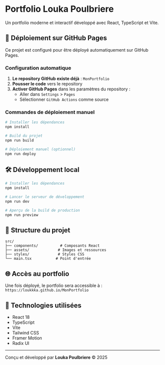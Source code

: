 # Portfolio Louka Poulbriere

Un portfolio moderne et interactif développé avec React, TypeScript et Vite.

## 🚀 Déploiement sur GitHub Pages

Ce projet est configuré pour être déployé automatiquement sur GitHub Pages.

### Configuration automatique

1. **Le repository GitHub existe déjà** : `MonPortfolio`
2. **Pousser le code** vers le repository
3. **Activer GitHub Pages** dans les paramètres du repository :
   - Aller dans `Settings` > `Pages`
   - Sélectionner `GitHub Actions` comme source

### Commandes de déploiement manuel

```bash
# Installer les dépendances
npm install

# Build du projet
npm run build

# Déploiement manuel (optionnel)
npm run deploy
```

## 🛠️ Développement local

```bash
# Installer les dépendances
npm install

# Lancer le serveur de développement
npm run dev

# Aperçu de la build de production
npm run preview
```

## 📁 Structure du projet

```
src/
├── components/          # Composants React
├── assets/             # Images et ressources
├── styles/             # Styles CSS
└── main.tsx           # Point d'entrée
```

## 🌐 Accès au portfolio

Une fois déployé, le portfolio sera accessible à :
`https://loukkka.github.io/MonPortfolio`

## 📝 Technologies utilisées

- React 18
- TypeScript
- Vite
- Tailwind CSS
- Framer Motion
- Radix UI

---

Conçu et développé par **Louka Poulbriere** © 2025

